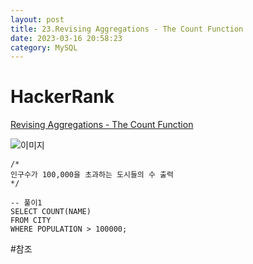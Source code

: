 ```yaml
---
layout: post
title: 23.Revising Aggregations - The Count Function
date: 2023-03-16 20:58:23 
category: MySQL
---
```


# HackerRank 
[Revising Aggregations - The Count Function](https://www.hackerrank.com/challenges/revising-aggregations-the-count-function/problem?isFullScreen=true)    

![이미지](https://s3.amazonaws.com/hr-challenge-images/8137/1449729804-f21d187d0f-CITY.jpg)  

```MySQL
/*
인구수가 100,000을 초과하는 도시들의 수 출력 
*/

-- 풀이1
SELECT COUNT(NAME)
FROM CITY
WHERE POPULATION > 100000;

``` 
#참조

